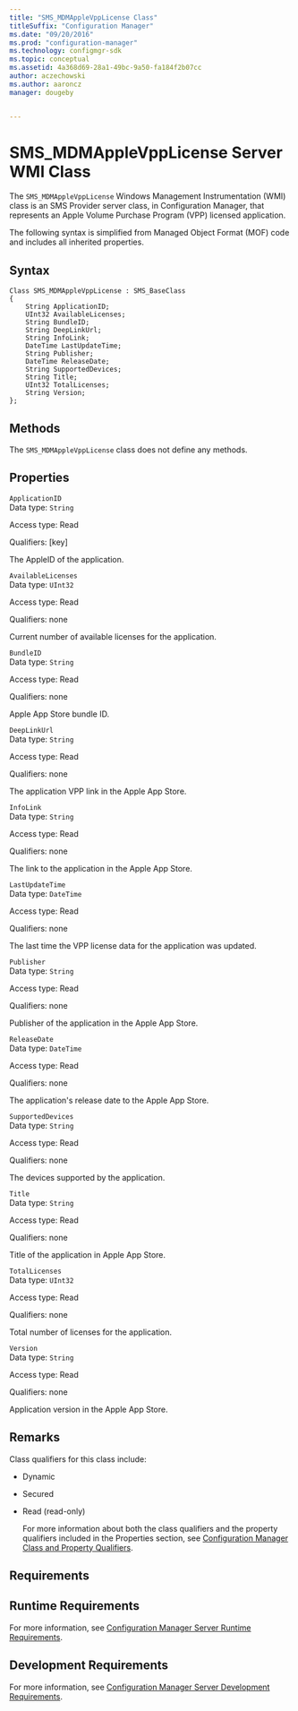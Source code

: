 ```yaml
---
title: "SMS_MDMAppleVppLicense Class"
titleSuffix: "Configuration Manager"
ms.date: "09/20/2016"
ms.prod: "configuration-manager"
ms.technology: configmgr-sdk
ms.topic: conceptual
ms.assetid: 4a368d69-28a1-49bc-9a50-fa184f2b07cc
author: aczechowski
ms.author: aaroncz
manager: dougeby


---
```

# SMS_MDMAppleVppLicense Server WMI Class
The `SMS_MDMAppleVppLicense` Windows Management Instrumentation (WMI) class is an SMS Provider server class, in Configuration Manager, that represents an Apple Volume Purchase Program (VPP) licensed application.  

 The following syntax is simplified from Managed Object Format (MOF) code and includes all inherited properties.  

## Syntax  

```  
Class SMS_MDMAppleVppLicense : SMS_BaseClass  
{  
    String ApplicationID;  
    UInt32 AvailableLicenses;  
    String BundleID;  
    String DeepLinkUrl;  
    String InfoLink;  
    DateTime LastUpdateTime;  
    String Publisher;  
    DateTime ReleaseDate;  
    String SupportedDevices;  
    String Title;  
    UInt32 TotalLicenses;  
    String Version;  
};  

```  

## Methods  
 The `SMS_MDMAppleVppLicense`  class does not define any methods.  

## Properties  
 `ApplicationID`  
 Data type: `String`  

 Access type: Read  

 Qualifiers: [key]  

 The AppleID of the application.  

 `AvailableLicenses`  
 Data type: `UInt32`  

 Access type: Read  

 Qualifiers: none  

 Current number of available licenses for the application.  

 `BundleID`  
 Data type: `String`  

 Access type: Read  

 Qualifiers: none  

 Apple App Store bundle ID.  

 `DeepLinkUrl`  
 Data type: `String`  

 Access type: Read  

 Qualifiers: none  

 The application VPP link in the Apple App Store.  

 `InfoLink`  
 Data type: `String`  

 Access type: Read  

 Qualifiers: none  

 The link to the application in the Apple App Store.  

 `LastUpdateTime`  
 Data type: `DateTime`  

 Access type: Read  

 Qualifiers: none  

 The last time the VPP license data for the application was updated.  

 `Publisher`  
 Data type: `String`  

 Access type: Read  

 Qualifiers: none  

 Publisher of the application in the Apple App Store.  

 `ReleaseDate`  
 Data type: `DateTime`  

 Access type: Read  

 Qualifiers: none  

 The application's release date to the Apple App Store.  

 `SupportedDevices`  
 Data type: `String`  

 Access type: Read  

 Qualifiers: none  

 The devices supported by the application.  

 `Title`  
 Data type: `String`  

 Access type: Read  

 Qualifiers: none  

 Title of the application in Apple App Store.  

 `TotalLicenses`  
 Data type: `UInt32`  

 Access type: Read  

 Qualifiers: none  

 Total number of licenses for the application.  

 `Version`  
 Data type: `String`  

 Access type: Read  

 Qualifiers: none  

 Application version in the Apple App Store.  

## Remarks  
 Class qualifiers for this class include:  

- Dynamic  

- Secured  

- Read (read-only)  

  For more information about both the class qualifiers and the property qualifiers included in the Properties section, see [Configuration Manager Class and Property Qualifiers](../../../develop/reference/misc/class-and-property-qualifiers.md).  

## Requirements  

## Runtime Requirements  
 For more information, see [Configuration Manager Server Runtime Requirements](../../../develop/core/reqs/server-runtime-requirements.md).  

## Development Requirements  
 For more information, see [Configuration Manager Server Development Requirements](../../../develop/core/reqs/server-development-requirements.md).  
